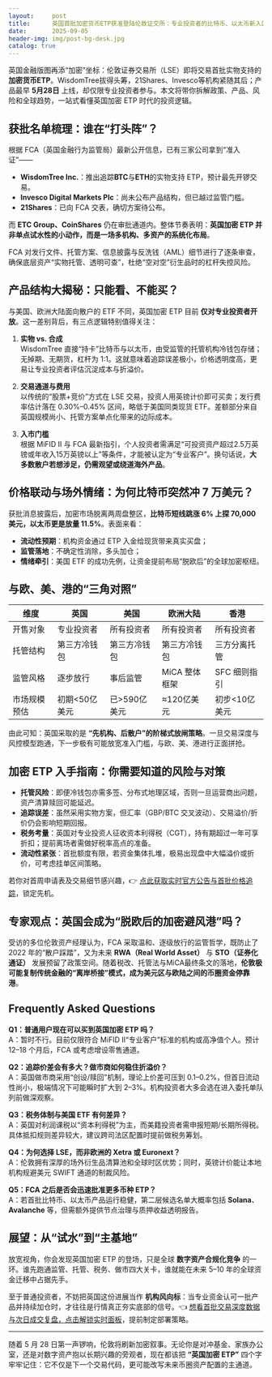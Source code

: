 ```yaml
---
layout:     post
title:      英国首批加密货币ETP获准登陆伦敦证交所：专业投资者的比特币、以太币新入口
date:       2025-09-05
header-img: img/post-bg-desk.jpg
catalog: true
---
```


英国金融版图再添“加密”坐标：伦敦证券交易所（LSE）即将交易首批实物支持的**加密货币ETP**。WisdomTree拔得头筹，21Shares、Invesco等机构紧随其后；产品最早 **5月28日** 上线，却仅限专业投资者参与。本文将带你拆解政策、产品、风险和全球趋势，一站式看懂英国加密 ETP 时代的投资逻辑。

## 获批名单梳理：谁在“打头阵”？

根据 FCA（英国金融行为监管局）最新公开信息，已有三家公司拿到“准入证”——

- **WisdomTree Inc.**：推出追踪**BTC**与**ETH**的实物支持 ETP，预计最先开锣交易。
- **Invesco Digital Markets Plc**：尚未公布产品结构，但已越过监管门槛。
- **21Shares**：已向 FCA 交表，确切方案待公布。

而 **ETC Group、CoinShares** 仍在审批通道内。整体节奏表明：**英国加密 ETP 并非单点试水性的小动作，而是一场多机构、多资产的系统化布局**。

FCA 对发行文件、托管方案、信息披露与反洗钱（AML）细节进行了逐条审查，确保底层资产“实物托管、透明可查”，杜绝“空对空”衍生品时的杠杆失控风险。

## 产品结构大揭秘：只能看、不能买？

与美国、欧洲大陆面向散户的 ETF 不同，英国加密 ETP 目前 **仅对专业投资者开放**。这一差别背后，有三点逻辑特别值得关注：

1. **实物 vs. 合成**  
   WisdomTree 直接“持卡”比特币与以太币，由受监管的托管机构冷钱包存储；无掉期、无期货，杠杆为 1:1。这就意味着追踪误差极小，价格透明度高，更易让专业投资者评估沉淀成本与折溢价。

2. **交易通道与费用**  
   以传统的“股票+竞价”方式在 LSE 交易，投资人用英镑计价即可买卖；发行费率估计落在 0.30%–0.45% 区间，略低于美国同类现货 ETF。差额部分来自英国规模尚小、托管方案单点化带来的边际成本。

3. **入市门槛**  
   根据 MiFID II 与 FCA 最新指引，个人投资者需满足“可投资资产超过2.5万英镑或年收入15万英镑以上”等条件，才能被认定为“专业客户”。换句话说，**大多数散户若想涉足，仍需观望或绕道海外产品**。

## 价格联动与场外情绪：为何比特币突然冲 7 万美元？

获批消息披露后，加密市场脱离两周盘整区，**比特币短线跳涨 6% 上探 70,000 美元，以太币更是放量 11.5%**。表面来看：

- **流动性预期**：机构资金通过 ETP 入金给现货带来真实买盘；
- **监管落地**：不确定性消除，多头加仓；
- **情绪牵引**：美国 ETF 的成功先例，让资金提前布局“脱欧后”的全球加密枢纽。

## 与欧、美、港的“三角对照”

| 维度         | 英国            | 美国            | 欧洲大陆        | 香港            |
|--------------|-----------------|-----------------|-----------------|-----------------|
| 开售对象     | 专业投资者      | 所有投资者      | 所有投资者      | 所有投资者      |
| 托管结构     | 第三方冷钱包    | 第三方冷钱包    | 第三方冷钱包    | 三方分离托管    |
| 监管风格     | 逐步放行        | 事后监管        | MiCA 整体框架   | SFC 细则指引    |
| 市场规模预估 | 初期<50亿美元   | 已>590亿美元    | ≈120亿美元      | 初步<10亿美元   |

由此可知：英国采取的是 **“先机构、后散户”的阶梯式放闸策略**。一旦交易深度与风控模型跑通，下一步极有可能放宽准入门槛，与欧、美、港进行正面拼抢。

## 加密 ETP 入手指南：你需要知道的风险与对策

- **托管风险**：即便冷钱包亦需多签、分布式地理区域，否则一旦运营商出问题，资产清算赎回可能延迟。
- **追踪误差**：虽然采用实物方案，但汇率（GBP/BTC 交叉波动）、交易溢价/折价仍会影响短期回报。
- **税务考量**：英国对专业投资人征收资本利得税（CGT），持有期超过一年可享折扣；提前离场者需做好税率高点的准备。
- **流动性紧张**：首批额度有限，若资金集体扎堆，极易出现盘中大幅溢价或折价，可考虑挂单区间策略。

若你对首周申请表及交易细节感兴趣，👉 [点此获取实时官方公告与首批价格追踪](https://okxdog.com/)，锁定先机。

## 专家观点：英国会成为“脱欧后的加密避风港”吗？

受访的多位伦敦资产经理认为，FCA 采取温和、逐级放行的监管哲学，既防止了 2022 年的“散户踩踏”，又为未来 **RWA（Real World Asset）** 与 **STO（证券化通证）** 发展预留了政策空间。随着税改、托管法与MiCA最终条文的落地，**伦敦极可能复制传统金融的“离岸桥接”模式，成为美元区与欧陆之间的币圈资金停靠港**。

## Frequently Asked Questions

**Q1：普通用户现在可以买到英国加密 ETP 吗？**  
A：暂时不行。目前仅限符合 MiFID II“专业客户”标准的机构或高净值个人。预计 12–18 个月后，FCA 或考虑增设零售通道。

**Q2：追踪价差会有多大？做市商如何稳住折溢价？**  
A：英国做市商采用“创设/赎回”机制，理论上价差可压到 0.1–0.2%，但首日流动性尚小，极端情况下可能瞬时扩大到 2–3%。机构投资者大多会选在进入委托单队列前做深观察。

**Q3：税务体制与美国 ETF 有何差异？**  
A：英国对利润课税以“资本利得税”为主，而美籍投资者需申报短期/长期所得税。具体抵扣规则差异较大，建议跨司法区配置时提前做税务筹划。

**Q4：为何选择 LSE，而非欧洲的 Xetra 或 Euronext？**  
A：伦敦拥有深厚的场外衍生品清算池和全球时区优势；同时，英镑计价能让本地机构规避美元 SWIFT 通道的制裁风险。

**Q5：FCA 之后是否会迅速批准更多币种 ETP？**  
A：若首批比特币、以太币产品运行稳健，第二层候选名单大概率包括 **Solana**、**Avalanche** 等，但需额外提供节点治理与质押收益透明报告。

## 展望：从“试水”到“主基地”

放宽视角，你会发现英国加密 ETP 的登场，只是全球 **数字资产合规化竞争** 的一环。谁先跑通监管、托管、税务、做市四大关卡，谁就能在未来 5–10 年的全球资金迁移中占据先手。

至于普通投资者，不妨把英国这份进展当作 **机构风向标**：当专业资金认可一批产品并持续加仓时，才往往是行情真正夯实底部的信号。👈 [想看首批交易深度数据与次日成交复盘，点击解锁实时面板](https://okxdog.com/)，提前制定部署策略。

---

随着 5 月 28 日第一声锣响，伦敦将刷新加密叙事。无论你是对冲基金、家族办公室，还是对数字资产抱以长期兴趣的旁观者，现在都该把 **“英国加密 ETP”** 四个字牢牢记住：它不仅是下一个交易代码，更可能改写未来币圈资产配置的主通道。